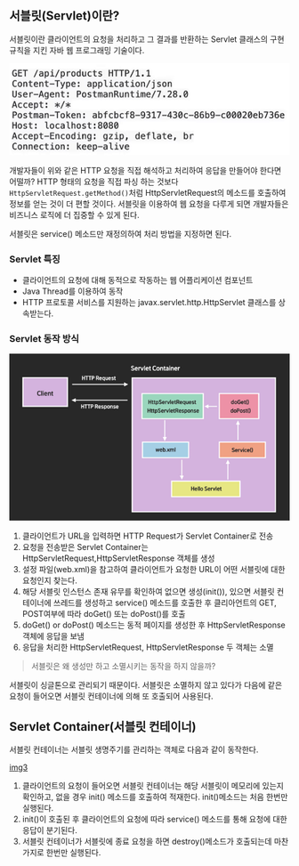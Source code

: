 ## 서블릿(Servlet)이란?

서블릿이란 클라이언트의 요청을 처리하고 그 결과를 반환하는 Servlet 클래스의 구현 규칙을 지킨 자바 웹 프로그래밍 기술이다.

![img](https://github.com/dilmah0203/TIL/blob/main/Image/HTTP%20Request2.png)

개발자들이 위와 같은 HTTP 요청을 직접 해석하고 처리하여 응답을 만들어야 한다면 어떨까? HTTP 형태의 요청을 직접 파싱 하는 것보다 `HttpServletRequest.getMethod()`처럼 HttpServletRequest의 메소드를 호출하여 정보를 얻는 것이 더 편할 것이다. 서블릿을 이용하여 웹 요청을 다루게 되면 개발자들은 비즈니스 로직에 더 집중할 수 있게 된다. 

서블릿은 service() 메소드만 재정의하여 처리 방법을 지정하면 된다.

### Servlet 특징

- 클라이언트의 요청에 대해 동적으로 작동하는 웹 어플리케이션 컴포넌트
- Java Thread를 이용하여 동작
- HTTP 프로토콜 서비스를 지원하는 javax.servlet.http.HttpServlet 클래스를 상속받는다.

### Servlet 동작 방식

![img2](https://github.com/dilmah0203/TIL/blob/main/Image/Servlet0.png)

1. 클라이언트가 URL을 입력하면 HTTP Request가 Servlet Container로 전송
2. 요청을 전송받은 Servlet Container는 HttpServletRequest,HttpServletResponse 객체를 생성
3. 설정 파일(web.xml)을 참고하여 클라이언트가 요청한 URL이 어떤 서블릿에 대한 요청인지 찾는다.
4. 해당 서블릿 인스턴스 존재 유무를 확인하여 없으면 생성(init()), 있으면 서블릿 컨테이너에 쓰레드를 생성하고 service() 메소드를 호출한 후 클리아언트의 GET, POST여부에 따라 doGet() 또는 doPost()를 호출
5. doGet() or doPost() 메소드는 동적 페이지를 생성한 후 HttpServletResponse객체에 응답을 보냄
6. 응답을 처리한 HttpServletRequest, HttpServletResponse 두 객체는 소멸

> 서블릿은 왜 생성만 하고 소멸시키는 동작을 하지 않을까?

서블릿이 싱글톤으로 관리되기 때문이다. 서블릿은 소멸하지 않고 있다가 다음에 같은 요청이 들어오면 서블릿 컨테이너에 의해 또 호출되어 사용된다.

## Servlet Container(서블릿 컨테이너)

서블릿 컨테이너는 서블릿 생명주기를 관리하는 객체로 다음과 같이 동작한다.

[img3](https://github.com/dilmah0203/TIL/blob/main/Image/Servlet%20Lifecycle.png)

1. 클라이언트의 요청이 들어오면 서블릿 컨테이너는 해당 서블릿이 메모리에 있는지 확인하고, 없을 경우 init() 메소드를 호출하여 적재한다. init()메소드는 처음 한번만 실행된다.
2. init()이 호출된 후 클라이언트의 요청에 따라 service() 메소드를 통해 요청에 대한 응답이 분기된다.
3. 서블릿 컨테이너가 서블릿에 종료 요청을 하면 destroy()메소드가 호출되는데 마찬가지로 한번만 실행된다.


